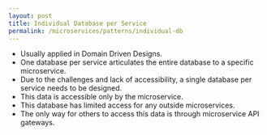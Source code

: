```yaml
---
layout: post
title: Individual Database per Service
permalink: /microservices/patterns/individual-db
---
```


- Usually applied in Domain Driven Designs.
- One database per service articulates the entire database to a specific microservice.
- Due to the challenges and lack of accessibility, a single database per service needs to be designed.
- This data is accessible only by the microservice.
- This database has limited access for any outside microservices.
- The only way for others to access this data is through microservice API gateways.